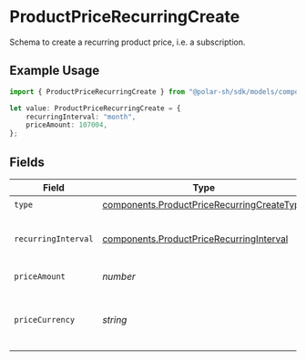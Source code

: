 # ProductPriceRecurringCreate

Schema to create a recurring product price, i.e. a subscription.

## Example Usage

```typescript
import { ProductPriceRecurringCreate } from "@polar-sh/sdk/models/components";

let value: ProductPriceRecurringCreate = {
    recurringInterval: "month",
    priceAmount: 107004,
};
```

## Fields

| Field                                                                                                    | Type                                                                                                     | Required                                                                                                 | Description                                                                                              |
| -------------------------------------------------------------------------------------------------------- | -------------------------------------------------------------------------------------------------------- | -------------------------------------------------------------------------------------------------------- | -------------------------------------------------------------------------------------------------------- |
| `type`                                                                                                   | [components.ProductPriceRecurringCreateType](../../models/components/productpricerecurringcreatetype.md) | :heavy_check_mark:                                                                                       | N/A                                                                                                      |
| `recurringInterval`                                                                                      | [components.ProductPriceRecurringInterval](../../models/components/productpricerecurringinterval.md)     | :heavy_check_mark:                                                                                       | The recurring interval of the price.                                                                     |
| `priceAmount`                                                                                            | *number*                                                                                                 | :heavy_check_mark:                                                                                       | The price in cents.                                                                                      |
| `priceCurrency`                                                                                          | *string*                                                                                                 | :heavy_minus_sign:                                                                                       | The currency. Currently, only `usd` is supported.                                                        |